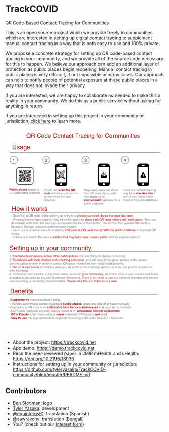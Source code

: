 # TrackCOVID

QR Code-Based Contact Tracing for Communities

This is an open source project which we provide freely to communities which are interested in setting up digital contact tracing to supplement manual contact tracing in a way that is both easy to use and 100% private.

We propose a concrete strategy for setting up QR code-based contact tracing in your community, and we provide all of the source code necessary for this to happen. We believe our approach can add an additional layer of protection as public places begin reopening. Manual contact tracing in public places is very difficult, if not impossible in many cases. Our approach can help to notify people of potential exposure at these public places in a way that does not invade their privacy.

If you are interested, we are happy to collaborate as needed to make this a reality in your community. We do this as a public service without asking for anything in return.

If you are interested in setting up this project in your community or jurisdiction, [click here](https://github.com/tyleryasaka/TrackCOVID-community/blob/master/README.md) to learn more.

![flyer](doc/qr-contact-tracing-flyer.png)

- About the project:
https://trackcovid.net
- App demo:
https://demo.trackcovid.net
- Read the peer-reviewed paper in JMIR mHealth and uHealth:
https://doi.org/10.2196/18936
- Instructions for setting up in your community or jurisdiction: https://github.com/tyleryasaka/TrackCOVID-community/blob/master/README.md

## Contributors

- [Ben Stedman](https://benstedman.com/): logo
- [Tyler Yasaka](https://tyleryasaka.me/): development
- [@equinteros61](https://github.com/equinteros61): translation (Spanish)
- [@sawravchy](https://github.com/sawravchy): translation (Bengali)
- You? (check out our [interest form](https://docs.google.com/forms/d/e/1FAIpQLSfj8AxQ5hVYF2cvlZGv1yopOCLHn71NigqPjyFYSv6sEaQijg/viewform?usp=sf_link))
